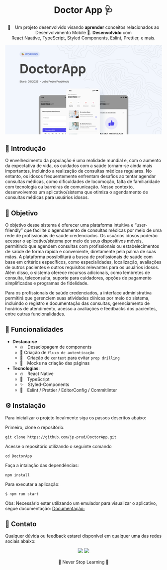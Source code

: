 <h1 align="center">Doctor App 🩺</h1>

<p align="center">💅 Um projeto desenvolvido visando    <strong>aprender</strong> conceitos relacionados ao Desenvolvimento Mobile 💚. <strong>Desenvolvido</strong> com <br> React Naative, TypeScript, Styled Components, Eslint, Prettier, e mais.
</p>

<p align="center">
  <a href="#nike-store">
    <img alt="preview" src="https://github.com/jp-prud/DoctorApp/blob/main/docs/github/cover.png?raw=true" >
  </a>
</p>

## 👀 Introdução 

O envelhecimento da população é uma realidade mundial e, com o aumento da expectativa de vida, os cuidados com a saúde tornam-se ainda mais importantes, incluindo a realização de consultas médicas regulares. No entanto, os idosos frequentemente enfrentam desafios ao tentar agendar consultas médicas, como dificuldades de locomoção, falta de familiaridade com tecnologia ou barreiras de comunicação. Nesse contexto, desenvolvemos um aplicativo/sistema que otimiza o agendamento de consultas médicas para usuários idosos. 

## 🎯 Objetivo

O objetivo desse sistema é oferecer uma plataforma intuitiva e “user-friendly” que facilite o agendamento de consultas médicas por meio de uma rede de profissionais de saúde credenciados. Os usuários idosos poderão acessar o aplicativo/sistema por meio de seus dispositivos móveis, permitindo que agendem consultas com profissionais ou estabelecimentos de saúde de forma rápida e conveniente, diretamente pela palma de suas mãos. A plataforma possibilitará a busca de profissionais de saúde com base em critérios específicos, como especialidades, localização, avaliações de outros pacientes e outros requisitos relevantes para os usuários idosos. Além disso, o sistema oferece recursos adicionais, como lembretes de consulta, teleconsulta, suporte para cuidadores, opções de pagamento simplificadas e programas de fidelidade.

Para os profissionais de saúde credenciados, a interface administrativa permitirá que gerenciem suas atividades clínicas por meio do sistema, incluindo o registro e documentação das consultas, gerenciamento de horários de atendimento, acesso a avaliações e feedbacks dos pacientes, entre outras funcionalidades.

## 🔮 Funcionalidades
- **Destaca-se**
  - 🔥 Desaclopagem de components
  - 🥷 Criação de `fluxo de autenticação`
  - 🚀 Criação de `context` para evitar `prop drilling`
  - 🍪 Mocks na criação das páginas
- **Tecnologias**:
  - 🔥 React Native
  - 💙 TypeScript
  - ✨ Styled-Components
  - 💫 Eslint / Prettier / EditorConfig / Commitlinter
  
## ⚙️ Instalação

Para inicializar o projeto localmente siga os passos descritos abaixo:

Primeiro, clone o repositório:
```
git clone https://github.com/jp-prud/DoctorApp.git
```

Acesse o repositório utilizando o seguinte comando
```
cd DoctorApp
```

Faça a intalação das dependências:
```
npm install
```

Para executar a aplicação:
```
$ npm run start
```

Obs: Necessário estar utilizando um emulador para visualizar o aplicativo, segue documentação: [Documentação:](https://react-native.rocketseat.dev/expo-managed/windows)
  
## 🍻 Contato

Qualquer dúvida ou feedback estarei disponível em qualquer uma das redes sociais abaixo:

<div align="center">
  <a href="https://www.linkedin.com/in/jpprud/" target="_blank"><img src="https://img.shields.io/badge/-LinkedIn-%230077B5?style=for-the-badge&logo=linkedin&logoColor=white" target="_blank"></a>
    <a href="mailto:jpprud.contato@gmail.com"><img src="https://img.shields.io/badge/-Gmail-%230077B5?style=for-the-badge&logo=gmail&logoColor=white" target="_blank"></a>
</div>

<div align="center">
  <br>
 🚀 Never Stop Learning 🚀
</div>
